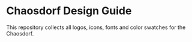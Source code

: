 # Chaosdorf Design Guide

This repository collects all logos, icons, fonts and color swatches for the 
Chaosdorf.
